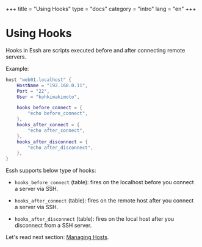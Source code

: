 +++
title = "Using Hooks"
type = "docs"
category = "intro"
lang = "en"
+++

# Using Hooks

Hooks in Essh are scripts executed before and after connecting remote servers.

Example:

~~~lua
host "web01.localhost" {
    HostName = "192.168.0.11",
    Port = "22",
    User = "kohkimakimoto",

    hooks_before_connect = {
        "echo before_connect",
    },
    hooks_after_connect = {
        "echo after_connect",
    },
    hooks_after_disconnect = {
        "echo after_disconnect",
    },
}
~~~

Essh supports below type of hooks:

* `hooks_before_connect` (table): fires on the localhost before you connect a server via SSH.

* `hooks_after_connect` (table): fires on the remote host after you connect a server via SSH.

* `hooks_after_disconnect` (table): fires on the local host after you disconnect from a SSH server.

Let's read next section: [Managing Hosts](managing-hosts.html).
